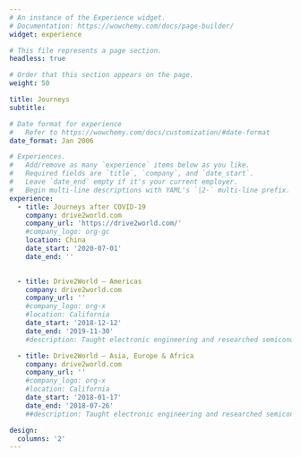 ```yaml
---
# An instance of the Experience widget.
# Documentation: https://wowchemy.com/docs/page-builder/
widget: experience

# This file represents a page section.
headless: true

# Order that this section appears on the page.
weight: 50

title: Journeys
subtitle:

# Date format for experience
#   Refer to https://wowchemy.com/docs/customization/#date-format
date_format: Jan 2006

# Experiences.
#   Add/remove as many `experience` items below as you like.
#   Required fields are `title`, `company`, and `date_start`.
#   Leave `date_end` empty if it's your current employer.
#   Begin multi-line descriptions with YAML's `|2-` multi-line prefix.
experience:
  - title: Journeys after COVID-19
    company: drive2world.com
    company_url: 'https://drive2world.com/'
    #company_logo: org-gc
    location: China
    date_start: '2020-07-01'
    date_end: ''

        
  - title: Drive2World — Americas
    company: drive2world.com
    company_url: ''
    #company_logo: org-x
    #location: California
    date_start: '2018-12-12'
    date_end: '2019-11-30'
    #description: Taught electronic engineering and researched semiconductor physics.

  - title: Drive2World — Asia, Europe & Africa
    company: drive2world.com
    company_url: ''
    #company_logo: org-x
    #location: California
    date_start: '2018-01-17'
    date_end: '2018-07-26'
    ##description: Taught electronic engineering and researched semiconductor physics.

design:
  columns: '2'
---
```

